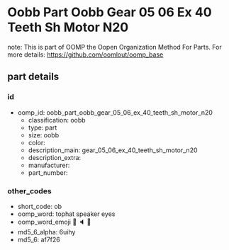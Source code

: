 # Oobb Part Oobb Gear 05 06 Ex 40 Teeth Sh Motor N20  

note: This is part of OOMP the Oopen Organization Method For Parts. For more details: https://github.com/oomlout/oomp_base

##  part details





### id
* oomp_id: oobb_part_oobb_gear_05_06_ex_40_teeth_sh_motor_n20
  * classification: oobb
  * type: part
  * size: oobb
  * color: 
  * description_main: gear_05_06_ex_40_teeth_sh_motor_n20
  * description_extra: 
  * manufacturer: 
  * part_number: 

### other_codes
* short_code: ob
* oomp_word: tophat speaker eyes
* oomp_word_emoji :tophat: :speaker: :eyes:
* md5_6_alpha: 6uihy
* md5_6: af7f26